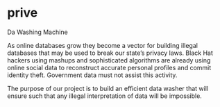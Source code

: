 # prive
Da Washing Machine

As online databases grow they become a vector for building illegal databases that may be used to break our state’s privacy laws. Black Hat hackers using mashups and sophisticated algorithms are already using online social data to reconstruct accurate personal profiles and commit identity theft. Government data must not assist this activity. 

The purpose of our project is to build an efficient data washer that will ensure such that any illegal interpretation of data will be impossible. 

